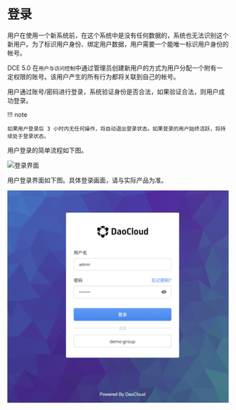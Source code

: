 # 登录

用户在使用一个新系统前，在这个系统中是没有任何数据的，系统也无法识别这个新用户。为了标识用户身份、绑定用户数据，用户需要一个能唯一标识用户身份的帐号。

DCE 5.0 在`用户与访问控制`中通过管理员创建新用户的方式为用户分配一个附有一定权限的账号。该用户产生的所有行为都将关联到自己的帐号。

用户通过账号/密码进行登录，系统验证身份是否合法，如果验证合法，则用户成功登录。

!!! note

    如果用户登录后 3 小时内无任何操作，将自动退出登录状态。如果登录的用户始终活跃，将持续处于登录状态。

用户登录的简单流程如下图。

![登录界面](../images/login01.png)

用户登录界面如下图。具体登录画面，请与实际产品为准。

![登录界面](../images/login02.png)
